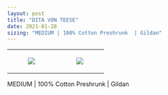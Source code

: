 ```yaml
---
layout: post
title: "DITA VON TEESE"
date: 2021-01-28
sizing: "MEDIUM | 100% Cotton Preshrunk  | Gildan"
---
```




<table style="width:100%;"><tr><td style="vertical-align:top;">
      <figure class="tmblr-full" data-orig-height="2048" data-orig-width="1365" data-orig-src="https://concertshirts.netlify.app/shirts/0456/0456-01.jpg"><img src="https://64.media.tumblr.com/e4a34ca715c3b1d33b03418cd1badf98/61b3c3e78cf41cf8-f5/s540x810/af41143b65fb710ad2712493ad58b95ae8957f95.jpg" data-orig-height="2048" data-orig-width="1365" data-orig-src="https://concertshirts.netlify.app/shirts/0456/0456-01.jpg"/></figure></td>
    <td style="vertical-align:top;">
      <figure class="tmblr-full" data-orig-height="2048" data-orig-width="1365" data-orig-src="https://concertshirts.netlify.app/shirts/0456/0456-02.jpg"><img src="https://64.media.tumblr.com/df713b6e4a0c78fdbc0c5fab7efa305d/61b3c3e78cf41cf8-02/s540x810/5f8f0fa95b4b88fcee88f2e59a8108e74b9476be.jpg" data-orig-height="2048" data-orig-width="1365" data-orig-src="https://concertshirts.netlify.app/shirts/0456/0456-02.jpg"/></figure></td>
  </tr></table><p>
  MEDIUM | 100% Cotton Preshrunk | Gildan
</p>
